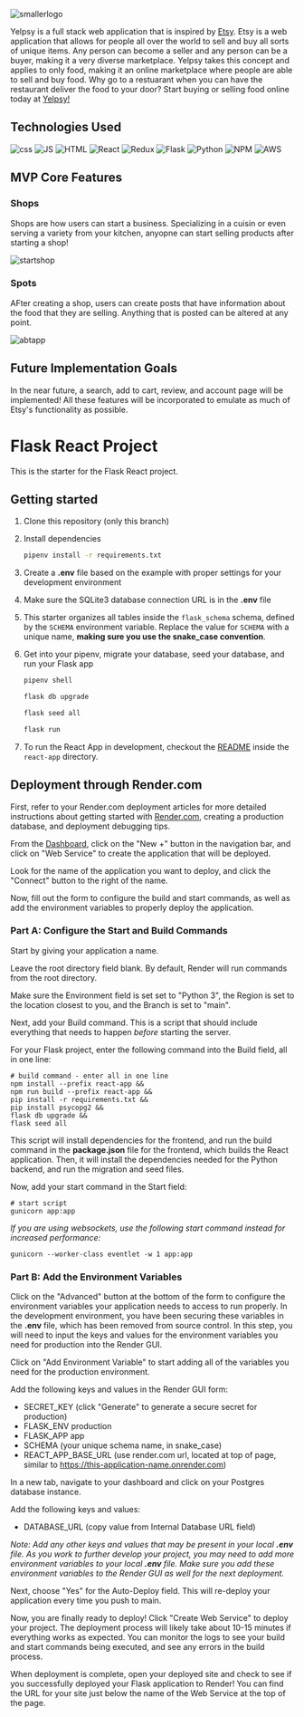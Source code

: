 
![smallerlogo](https://user-images.githubusercontent.com/106413691/205013202-1d9bd4c6-1b17-4682-af45-a636a895d845.png)

Yelpsy is a full stack web application that is inspired by [Etsy](https://www.etsy.com). Etsy is a web application that allows for people all over the world to sell and buy all sorts of unique items. Any person can become a seller and any person can be a buyer, making it a very diverse marketplace. Yelpsy takes this concept and applies to only food, making it an online marketplace where people are able to sell and buy food. Why go to a restuarant when you can have the restaurant deliver the food to your door? Start buying or selling food online today at [Yelpsy!](https://yelpsy.onrender.com/)

## Technologies Used
![css](https://img.shields.io/badge/CSS_Wizardry%20-%23F43059.svg?&style=for-the-badge&logo=CSS%20Wizardry&logoColor=white)
![JS](https://img.shields.io/badge/JavaScript%20-%23F7DF1E.svg?&style=for-the-badge&logo=JavaScript&logoColor=white)
![HTML](https://img.shields.io/badge/HTML_Academy%20-%23302683.svg?&style=for-the-badge&logo=HTML%20Academy&logoColor=white)
![React](https://img.shields.io/badge/React%20-%2361DAFB.svg?&style=for-the-badge&logo=React&logoColor=white)
![Redux](https://img.shields.io/badge/Redux%20-%23764ABC.svg?&style=for-the-badge&logo=Redux&logoColor=white)
![Flask](https://img.shields.io/badge/Flask%20-%23000000.svg?&style=for-the-badge&logo=Flask&logoColor=white)
![Python](https://img.shields.io/badge/Python%20-%233776AB.svg?&style=for-the-badge&logo=Python&logoColor=white)
![NPM](https://img.shields.io/badge/NPM%20-%23CB3837.svg?&style=for-the-badge&logo=NPM&logoColor=white)
![AWS](https://img.shields.io/badge/Amazon_AWS%20-%23232F3E.svg?&style=for-the-badge&logo=Amazon%20AWS&logoColor=white)

## MVP Core Features 
### Shops
Shops are how users can start a business. Specializing in a cuisin or even serving a variety from your kitchen, anyopne can start selling products after starting a shop! 

![startshop](https://user-images.githubusercontent.com/106413691/205016699-9f8b55ac-8bd7-4504-823a-744a6073118c.PNG)

### Spots
 AFter creating a shop, users can create posts that have information about the food that they are selling. Anything that is posted can be altered at any point.
 
![abtapp](https://user-images.githubusercontent.com/106413691/205016949-d39a9c8c-382d-44ac-821a-3a8a0d1b4534.PNG)

## Future Implementation Goals
In the near future, a search, add to cart, review, and account page will be implemented! All these features will be incorporated to emulate as much of Etsy's functionality as possible. 
 
# Flask React Project

This is the starter for the Flask React project.

## Getting started
1. Clone this repository (only this branch)

2. Install dependencies

      ```bash
      pipenv install -r requirements.txt
      ```

3. Create a **.env** file based on the example with proper settings for your
   development environment

4. Make sure the SQLite3 database connection URL is in the **.env** file

5. This starter organizes all tables inside the `flask_schema` schema, defined
   by the `SCHEMA` environment variable.  Replace the value for
   `SCHEMA` with a unique name, **making sure you use the snake_case
   convention**.

6. Get into your pipenv, migrate your database, seed your database, and run your Flask app

   ```bash
   pipenv shell
   ```

   ```bash
   flask db upgrade
   ```

   ```bash
   flask seed all
   ```

   ```bash
   flask run
   ```

7. To run the React App in development, checkout the [README](./react-app/README.md) inside the `react-app` directory.


## Deployment through Render.com

First, refer to your Render.com deployment articles for more detailed
instructions about getting started with [Render.com], creating a production
database, and deployment debugging tips.

From the [Dashboard], click on the "New +" button in the navigation bar, and
click on "Web Service" to create the application that will be deployed.

Look for the name of the application you want to deploy, and click the "Connect"
button to the right of the name.

Now, fill out the form to configure the build and start commands, as well as add
the environment variables to properly deploy the application.

### Part A: Configure the Start and Build Commands

Start by giving your application a name.

Leave the root directory field blank. By default, Render will run commands from
the root directory.

Make sure the Environment field is set set to "Python 3", the Region is set to
the location closest to you, and the Branch is set to "main".

Next, add your Build command. This is a script that should include everything
that needs to happen _before_ starting the server.

For your Flask project, enter the following command into the Build field, all in
one line:

```shell
# build command - enter all in one line
npm install --prefix react-app &&
npm run build --prefix react-app &&
pip install -r requirements.txt &&
pip install psycopg2 &&
flask db upgrade &&
flask seed all
```

This script will install dependencies for the frontend, and run the build
command in the __package.json__ file for the frontend, which builds the React
application. Then, it will install the dependencies needed for the Python
backend, and run the migration and seed files.

Now, add your start command in the Start field:

```shell
# start script
gunicorn app:app
```

_If you are using websockets, use the following start command instead for increased performance:_

`gunicorn --worker-class eventlet -w 1 app:app`

### Part B: Add the Environment Variables

Click on the "Advanced" button at the bottom of the form to configure the
environment variables your application needs to access to run properly. In the
development environment, you have been securing these variables in the __.env__
file, which has been removed from source control. In this step, you will need to
input the keys and values for the environment variables you need for production
into the Render GUI.

Click on "Add Environment Variable" to start adding all of the variables you
need for the production environment.

Add the following keys and values in the Render GUI form:

- SECRET_KEY (click "Generate" to generate a secure secret for production)
- FLASK_ENV production
- FLASK_APP app
- SCHEMA (your unique schema name, in snake_case)
- REACT_APP_BASE_URL (use render.com url, located at top of page, similar to
  https://this-application-name.onrender.com)

In a new tab, navigate to your dashboard and click on your Postgres database
instance.

Add the following keys and values:

- DATABASE_URL (copy value from Internal Database URL field)

_Note: Add any other keys and values that may be present in your local __.env__
file. As you work to further develop your project, you may need to add more
environment variables to your local __.env__ file. Make sure you add these
environment variables to the Render GUI as well for the next deployment._

Next, choose "Yes" for the Auto-Deploy field. This will re-deploy your
application every time you push to main.

Now, you are finally ready to deploy! Click "Create Web Service" to deploy your
project. The deployment process will likely take about 10-15 minutes if
everything works as expected. You can monitor the logs to see your build and
start commands being executed, and see any errors in the build process.

When deployment is complete, open your deployed site and check to see if you
successfully deployed your Flask application to Render! You can find the URL for
your site just below the name of the Web Service at the top of the page.

[Render.com]: https://render.com/
[Dashboard]: https://dashboard.render.com/
